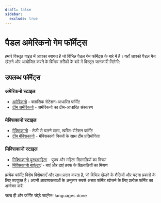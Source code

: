 ```yaml
---
draft: false
sidebar:
  exclude: true
---
```


# पैडल अमेरिकनो गेम फॉर्मेट्स

हमारे विस्तृत गाइड में आपका स्वागत है जो विभिन्न पैडल गेम फॉर्मेट्स के बारे में है। यहाँ आपको पैडल मैच खेलने और आयोजित करने के विभिन्न तरीकों के बारे में विस्तृत जानकारी मिलेगी:

## उपलब्ध फॉर्मेट्स

### अमेरिकनो स्टाइल
- [अमेरिकनो](/hi/americano) - क्लासिक रोटेशन-आधारित फॉर्मेट
- [टीम अमेरिकनो](/hi/team-americano) - अमेरिकनो का टीम-आधारित संस्करण

### मेक्सिकानो स्टाइल
- [मेक्सिकानो](/hi/mexicano) - तेजी से चलने वाला, त्वरित-रोटेशन फॉर्मेट
- [टीम मेक्सिकानो](/hi/team-mexicano) - मेक्सिकानो नियमों के साथ टीम प्रतियोगिता

### मिक्सिकानो स्टाइल
- [मिक्सिकानो पुरुष/महिला](/hi/mixicano) - पुरुष और महिला खिलाड़ियों का मिश्रण
- [मिक्सिकानो बाएं/दाएं](/hi/mixicano) - बाएं और दाएं तरफ के खिलाड़ियों का मिश्रण

प्रत्येक फॉर्मेट विशेष विशेषताएँ और लाभ प्रदान करता है, जो विभिन्न खेलने के शैलियों और घटना प्रकारों के लिए उपयुक्त है। अपनी आवश्यकताओं के अनुसार सबसे अच्छा फॉर्मेट खोजने के लिए प्रत्येक फॉर्मेट का अन्वेषण करें!

जल्द ही और फॉर्मेट जोड़े जाएंगे!!! languages done